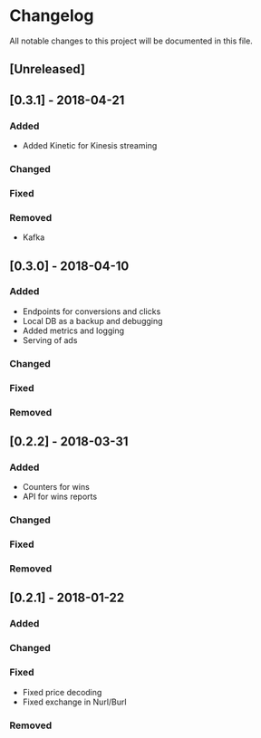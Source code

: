 # Changelog
All notable changes to this project will be documented in this file.


## [Unreleased]

## [0.3.1] - 2018-04-21
### Added
- Added Kinetic for Kinesis streaming

### Changed

### Fixed

### Removed
- Kafka

## [0.3.0] - 2018-04-10
### Added
- Endpoints for conversions and clicks
- Local DB as a backup and debugging
- Added metrics and logging
- Serving of ads

### Changed

### Fixed

### Removed


## [0.2.2] - 2018-03-31
### Added
- Counters for wins
- API for wins reports

### Changed

### Fixed

### Removed


## [0.2.1] - 2018-01-22
### Added

### Changed

### Fixed
- Fixed price decoding
- Fixed exchange in Nurl/Burl

### Removed

